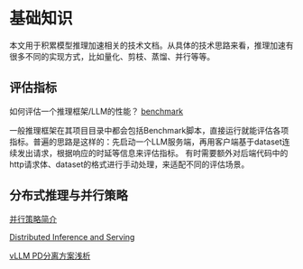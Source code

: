 # 基础知识

本文用于积累模型推理加速相关的技术文档。从具体的技术思路来看，推理加速有很多不同的实现方式，比如量化、剪枝、蒸馏、并行等等。

## 评估指标

如何评估一个推理框架/LLM的性能？
[benchmark](./base_knowledge.md)

一般推理框架在其项目目录中都会包括Benchmark脚本，直接运行就能评估各项指标。普遍的思路是这样的：先启动一个LLM服务端，再用客户端基于dataset连续发出请求，根据响应的时延等信息来评估指标。
有时需要额外对后端代码中的http请求体、dataset的格式进行手动处理，来适配不同的评估场景。

## 分布式推理与并行策略

[并行策略简介](./concurrency_intro.md)

[Distributed Inference and Serving](https://docs.vllm.ai/en/latest/serving/distributed_serving.html#running-vllm-on-multiple-nodes)

[vLLM PD分离方案浅析](https://zhuanlan.zhihu.com/p/1889243870430201414)
